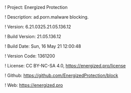 ! Project: Energized Protection

! Description: ad.porn.malware blocking.

! Version: 6.21.0325.21.05.136.12

! Build Version: 21.05.136.12

! Build Date: Sun, 16 May 21 12:00:48

! Version Code: 1361200

! License: CC BY-NC-SA 4.0, https://energized.pro/license

! Github: https://github.com/EnergizedProtection/block

! Web: https://energized.pro
